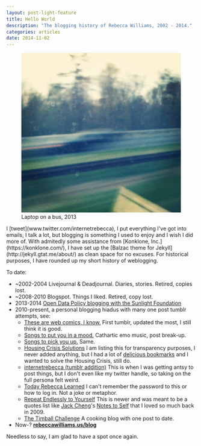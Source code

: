 ```yaml
---
layout: post-light-feature
title: Hello World
description: "The blogging history of Rebecca Williams, 2002 - 2014."
categories: articles
date: 2014-11-02
---
```

<figure>
	<img src="/images/blur.jpg">
	<figcaption>Laptop on a bus, 2013</figcaption>
</figure>
I [tweet](www.twitter.com/internetrebecca), I put everything I've got into emails, I talk a lot, but blogging is something I used to enjoy and I wish I did more of. With admitedly some assistance from [Konklone, Inc.](https://konklone.com/), I have set up the [Balzac theme for Jekyll](http://jekyll.gtat.me/about/) as clean space for no excuses. For historical purposes, I have rounded up my short history of weblogging. 

To date:

* ~2002-2004 Livejournal & Deadjournal. Diaries, stories. Retired, copies lost. 
* ~2008-2010 Blogspot. Things I liked. Retired, copy lost. 
* 2013-2014 [Open Data Policy blogging with the Sunlight Foundation](http://sunlightfoundation.com/blog/author/rwilliams/)
* 2010-present, a personal blogging hiadus with many one post tumblr attempts, see: 
	* [These are web comics, I know.](http://thesearewebcomicsiknow.tumblr.com/) First tumblr, updated the most, I still think it is good. 
	* [Songs to put you in a mood.](http://songstoputyouinamood.tumblr.com/) Cathartic emo music, post break-up. 
	* [Songs to pick you up.](http://songstopickyouup.tumblr.com/) Same. 
	* [Housing Crisis Solutions](http://housingcrisissolutions.tumblr.com/) I am listing this for transparency purposes, I never added anything, but I had a lot of [delicious bookmarks](https://delicious.com/thisisdumbiknow/tag_bundle/PlanningThesis) and I wanted to solve the Housing Crisis, still do. 
	* [internetrebecca (tumblr addition)](http://internetrebecca.tumblr.com/) This is when I was getting antsy to post things, but I don't even like my twitter handle, so taking on the full persona felt weird. 
	* [Today Rebecca Learned](http://todayrebeccalearned.tumblr.com/) I can't remember the password to this or how to log in. Not a joke or metaphor.  
	* [Repeat Endlessly to Yourself](http://repeatendlesslytoyourself.tumblr.com/) This is newer and was meant to be a quotes list like [Jack Cheng](http://jackcheng.com/)'s [Notes to Self](https://web.archive.org/web/20090317095650/http://jackcheng.tumblr.com/) that I loved so much back in 2009. 
	* [The Timball Challenge](http://thetimballchallenge.tumblr.com/) A cooking blog with one post to date.
* Now-? **[rebeccawilliams.us/blog](http://rebeccawilliams.us/blog)**

Needless to say, I am glad to have a spot once again.


